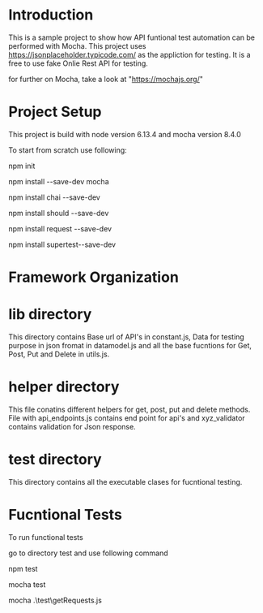 # Introduction

This is a sample project to show how API funtional test automation can be performed with Mocha.
This project uses https://jsonplaceholder.typicode.com/ as the appliction for testing. It is a free to use fake Onlie Rest API for testing.

for further on Mocha, take a look at "https://mochajs.org/"

# Project Setup

This project is build with node version 6.13.4 and mocha version 8.4.0

To start from scratch use following:

npm init

npm install --save-dev mocha

npm install chai --save-dev

npm install should --save-dev

npm install request --save-dev

npm install supertest--save-dev

# Framework Organization

# lib directory
This directory contains Base url of API's in constant.js, Data for testing purpose in json fromat in datamodel.js and all the base fucntions for Get, Post, Put and Delete in utils.js.

# helper directory
This file conatins different helpers for get, post, put and delete methods. File with api_endpoints.js contains end point for api's and xyz_validator contains validation for Json response.

# test directory
This directory contains all the executable clases for fucntional testing.



# Fucntional Tests

To run functional tests

go to directory test and use following command

npm test

mocha test
 
mocha .\test\getRequests.js


